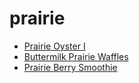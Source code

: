 # prairie

 * [Prairie Oyster I](../../index/p/prairie-oyster-i-200450.json)
 * [Buttermilk Prairie Waffles](../../index/b/buttermilk-prairie-waffles.json)
 * [Prairie Berry Smoothie](../../index/p/prairie-berry-smoothie.json)
